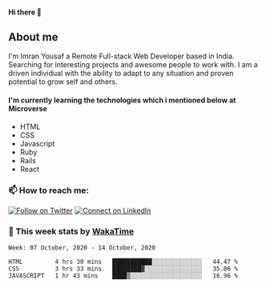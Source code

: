 
<h4>Hi there 👋</h4>

<h2>About me </h2>
<p>I'm Imran Yousaf a Remote Full-stack Web Developer based in India. Searching for interesting projects and awesome people to work with. 
I am a driven individual with the ability to adapt to any situation and proven potential to grow self and others.</p>

<h4>I'm currently learning the technologies which i mentioned below at Microverse</h4>
<ul>
<li>HTML</li>
<li>CSS</li>
<li>Javascript</li>
<li>Ruby</li>
<li>Rails</li>
<li>React</li>
</ul>

### :mailbox: How to reach me:
[![Follow on Twitter](https://img.shields.io/badge/--twitter?label=Twitter&logo=Twitter&style=social)](https://twitter.com/imran56444) [![Connect on LinkedIn](https://img.shields.io/badge/--linkedin?label=LinkedIn&logo=LinkedIn&style=social)](https://www.linkedin.com/in/imran-yousaf-8777297b/)


### :construction_worker: This week stats by [WakaTime]('https://wakatime.com')
<!--START_SECTION:waka-->
```text
Week: 07 October, 2020 - 14 October, 2020

HTML         4 hrs 30 mins   ███████████░░░░░░░░░░░░░░   44.47 % 
CSS          3 hrs 33 mins   ████████▓░░░░░░░░░░░░░░░░   35.06 % 
JAVASCRIPT   1 hr 43 mins    ████▒░░░░░░░░░░░░░░░░░░░░   16.96 % 

